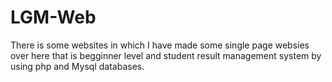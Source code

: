 # LGM-Web
There is some websites in which I have made some single page websies over here that is begginner level and student result management system by using php and Mysql databases.
